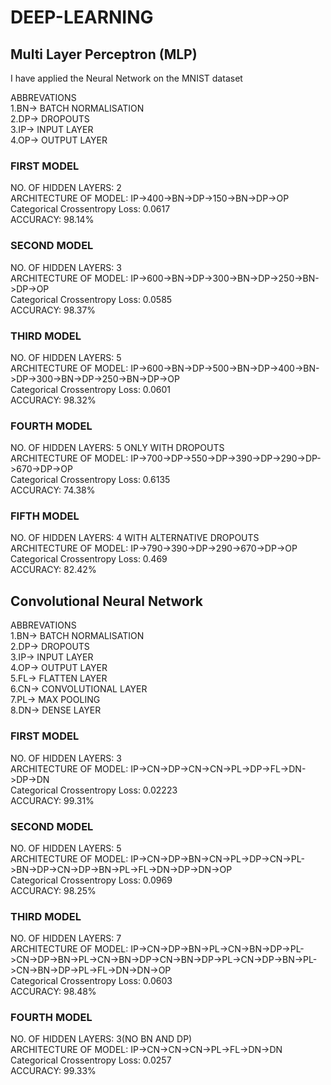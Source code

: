 # DEEP-LEARNING

## Multi Layer Perceptron (MLP)
I have applied the Neural Network on the MNIST dataset<br>

ABBREVATIONS <BR>
1.BN-> BATCH NORMALISATION<br>
2.DP-> DROPOUTS<br>
3.IP-> INPUT LAYER<br>
4.OP-> OUTPUT LAYER<br>

### FIRST MODEL
NO. OF HIDDEN LAYERS: 2<br>
ARCHITECTURE OF MODEL: IP->400->BN->DP->150->BN->DP->OP<br>
Categorical Crossentropy Loss: 0.0617 <br>
ACCURACY: 98.14%<br>

### SECOND MODEL
NO. OF HIDDEN LAYERS: 3<br>
ARCHITECTURE OF MODEL: IP->600->BN->DP->300->BN->DP->250->BN->DP->OP<br>
Categorical Crossentropy Loss: 0.0585  <br>
ACCURACY: 98.37%<br>

### THIRD MODEL
NO. OF HIDDEN LAYERS: 5<br>
ARCHITECTURE OF MODEL: IP->600->BN->DP->500->BN->DP->400->BN->DP->300->BN->DP->250->BN->DP->OP<br>
Categorical Crossentropy Loss: 0.0601  <br>
ACCURACY: 98.32%<br>

### FOURTH MODEL
NO. OF HIDDEN LAYERS: 5 ONLY WITH DROPOUTS<br>
ARCHITECTURE OF MODEL: IP->700->DP->550->DP->390->DP->290->DP->670->DP->OP<br>
Categorical Crossentropy Loss: 0.6135  <br>
ACCURACY: 74.38%<br>

### FIFTH MODEL
NO. OF HIDDEN LAYERS: 4 WITH ALTERNATIVE DROPOUTS<br>
ARCHITECTURE OF MODEL: IP->790->390->DP->290->670->DP->OP<br>
Categorical Crossentropy Loss: 0.469  <br>
ACCURACY: 82.42%<br>


## Convolutional Neural Network

ABBREVATIONS <br>
1.BN-> BATCH NORMALISATION<br>
2.DP-> DROPOUTS<br>
3.IP-> INPUT LAYER<br>
4.OP-> OUTPUT LAYER<br>
5.FL-> FLATTEN LAYER <br>
6.CN-> CONVOLUTIONAL LAYER<br>
7.PL-> MAX POOLING  <br>
8.DN-> DENSE LAYER<br>

### FIRST MODEL
NO. OF HIDDEN LAYERS: 3<br>
ARCHITECTURE OF MODEL: IP->CN->DP->CN->CN->PL->DP->FL->DN->DP->DN<br>
Categorical Crossentropy Loss: 0.02223 <br>
ACCURACY: 99.31%<br>

### SECOND MODEL
NO. OF HIDDEN LAYERS: 5<br>
ARCHITECTURE OF MODEL: IP->CN->DP->BN->CN->PL->DP->CN->PL->BN->DP->CN->DP->BN->PL->FL->DN->DP->DN->OP<br>
Categorical Crossentropy Loss: 0.0969 <br>
ACCURACY: 98.25%<br>

### THIRD MODEL
NO. OF HIDDEN LAYERS: 7<br>
ARCHITECTURE OF MODEL: IP->CN->DP->BN->PL->CN->BN->DP->PL->CN->DP->BN->PL->CN->BN->DP->CN->BN->DP->PL->CN->DP->BN->PL->CN->BN->DP->PL->FL->DN->DN->OP<br>
Categorical Crossentropy Loss: 0.0603 <br>
ACCURACY: 98.48%<br>

### FOURTH MODEL
NO. OF HIDDEN LAYERS: 3(NO BN AND DP)<br>
ARCHITECTURE OF MODEL: IP->CN->CN->CN->PL->FL->DN->DN<br>
Categorical Crossentropy Loss: 0.0257 <br>
ACCURACY: 99.33%<br>






























